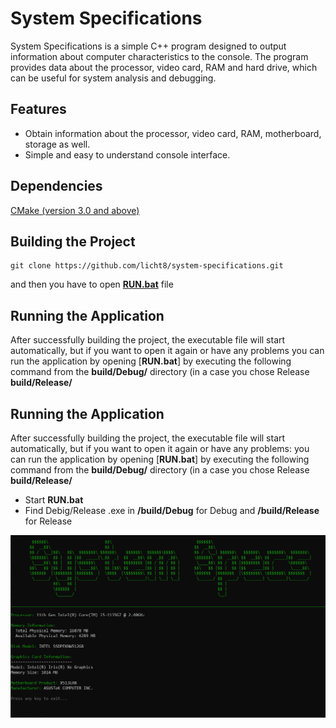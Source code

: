 # System Specifications

System Specifications is a simple C++ program designed to output information about computer characteristics to the console. The program provides data about the processor, video card, RAM and hard drive, which can be useful for system analysis and debugging.

## Features
* Obtain information about the processor, video card, RAM, motherboard, storage as well.
* Simple and easy to understand console interface.

## Dependencies
[CMake (version 3.0 and above)](https://cmake.org/download/)

## Building the Project
```
git clone https://github.com/licht8/system-specifications.git
```
and then you have to open [**RUN.bat**]() file

## Running the Application
After successfully building the project, the executable file will start automatically, but if you want to open it again or have any problems you can run the application by opening [**RUN.bat**] by executing the following command from the **build/Debug/** directory (in a case you chose Release **build/Release/**


## Running the Application
After successfully building the project, the executable file will start automatically, but if you want to open it again or have any problems: you can run the application by opening [**RUN.bat**] by executing the following command from the **build/Debug/** directory (in a case you chose Release **build/Release/**

* Start **RUN.bat**
* Find Debig/Release .exe in **/build/Debug** for Debug and **/build/Release** for Release

![Image alt](https://github.com/licht8/system-specifications/blob/main/images/photo_2024-02-23_21-38-15.jpg)
